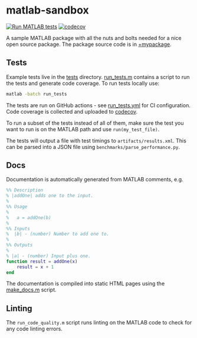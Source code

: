 # matlab-sandbox
[![Run MATLAB tests](https://github.com/dstansby/matlab-sandbox/actions/workflows/run_tests.yml/badge.svg)](https://github.com/dstansby/matlab-sandbox/actions/workflows/run_tests.yml)
[![codecov](https://codecov.io/gh/dstansby/matlab-sandbox/branch/main/graph/badge.svg?token=346NBCNNPY)](https://codecov.io/gh/dstansby/matlab-sandbox)

A sample MATLAB package with all the nuts and bolts needed for a nice open source package. The package source code is in [+mypackage](+mypackage).

## Tests
Example tests live in the [tests](tests) directory.
[run_tests.m](run_tests.m) contains a script to run the tests and generate code coverage.
To run tests locally use:
```bash
matlab -batch run_tests
```

The tests are run on GitHub actions - see [run_tests.yml](.github/workflows/run_tests.yml) for CI configuration.
Code coverage is collected and uploaded to [codecov](https://about.codecov.io/).

To run a subset of the tests instead of all of them, make sure the test you want to run is on the MATLAB path and use `run(my_test_file)`.

The tests will output a file with test timings to `artifacts/results.xml`.
This can be parsed into a JSON file using `benchmarks/parse_performance.py`.

## Docs
Documentation is automatically generated from MATLAB comments, e.g.
```matlab
%% Description
% |addOne| adds one to the input.
%
%% Usage
%
%   a = addOne(b)
%
%% Inputs
%  |b| - (number) Number to add one to.
%
%% Outputs
%
% |a| - (number) Input plus one.
function result = addOne(x)
    result = x + 1
end
```
The documentation is compiled into static HTML pages using the [make_docs.m](./make_docs.m) script.

## Linting
The `run_code_quality.m` script runs linting on the MATLAB code to check for any code linting errors.
